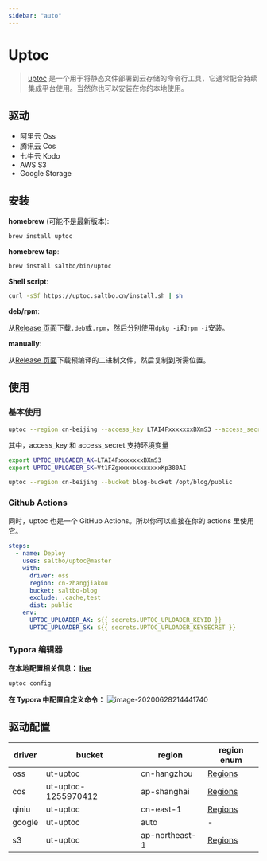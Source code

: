```yaml
---
sidebar: "auto"
---
```


# Uptoc

> [uptoc](https://github.com/saltbo/uptoc) 是一个用于将静态文件部署到云存储的命令行工具，它通常配合持续集成平台使用。当然你也可以安装在你的本地使用。

## 驱动

- 阿里云 Oss
- 腾讯云 Cos
- 七牛云 Kodo
- AWS S3
- Google Storage

## 安装

**homebrew** (可能不是最新版本):

```bash
brew install uptoc
```

**homebrew tap**:

```bash
brew install saltbo/bin/uptoc
```

**Shell script**:

```bash
curl -sSf https://uptoc.saltbo.cn/install.sh | sh
```

**deb/rpm**:

从[Release 页面](https://github.com/saltbo/uptoc/releases)下载`.deb`或`.rpm`，然后分别使用`dpkg -i`和`rpm -i`安装。

**manually**:

从[Release 页面](https://github.com/saltbo/uptoc/releases)下载预编译的二进制文件，然后复制到所需位置。

## 使用

### 基本使用

```bash
uptoc --region cn-beijing --access_key LTAI4FxxxxxxxBXmS3 --access_secret Vt1FZgxxxxxxxxxxxxKp380AI --bucket demo-bucket /opt/blog/public
```

其中，access_key 和 access_secret 支持环境变量

```bash
export UPTOC_UPLOADER_AK=LTAI4FxxxxxxxBXmS3
export UPTOC_UPLOADER_SK=Vt1FZgxxxxxxxxxxxxKp380AI

uptoc --region cn-beijing --bucket blog-bucket /opt/blog/public
```

### Github Actions

同时，uptoc 也是一个 GitHub Actions。所以你可以直接在你的 actions 里使用它。

```yml
steps:
  - name: Deploy
    uses: saltbo/uptoc@master
    with:
      driver: oss
      region: cn-zhangjiakou
      bucket: saltbo-blog
      exclude: .cache,test
      dist: public
    env:
      UPTOC_UPLOADER_AK: ${{ secrets.UPTOC_UPLOADER_KEYID }}
      UPTOC_UPLOADER_SK: ${{ secrets.UPTOC_UPLOADER_KEYSECRET }}
```

### Typora 编辑器

**在本地配置相关信息： [live](https://asciinema.org/a/343794)**

```bash
uptoc config
```

**在 Typora 中配置自定义命令：**
![image-20200628214441740](https://static.saltbo.cn/images/image-20200628214441740.png)

## 驱动配置

| driver | bucket              | region         | region enum                                                                                                              |
| ------ | ------------------- | -------------- | ------------------------------------------------------------------------------------------------------------------------ |
| oss    | ut-uptoc            | cn-hangzhou    | [Regions](https://help.aliyun.com/document_detail/31837.html?spm=a2c4g.11186623.2.12.5fdb25b7xyEcuF#concept-zt4-cvy-5db) |
| cos    | ut-uptoc-1255970412 | ap-shanghai    | [Regions](https://cloud.tencent.com/document/product/436/6224)                                                           |
| qiniu  | ut-uptoc            | cn-east-1      | [Regions](https://developer.qiniu.com/kodo/manual/4088/s3-access-domainname)                                             |
| google | ut-uptoc            | auto           | -                                                                                                                        |
| s3     | ut-uptoc            | ap-northeast-1 | [Regions](https://docs.aws.amazon.com/general/latest/gr/rande.html#regional-endpoints)                                   |

